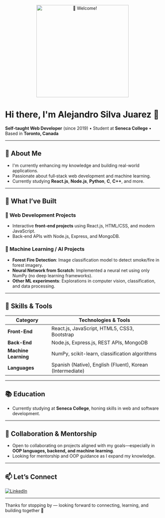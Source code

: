 <!-- Banner -->
<p align="center">
  <img src="https://media.giphy.com/media/v1.Y2lkPWVjZjA1ZTQ3dmIwejlxemJxeDl0ZG1sbXVmaTB6aThyYnV3cmx5Ynd6dnZ2dm15ZSZlcD12MV9naWZzX3NlYXJjaCZjdD1n/2uIJRIkWiEmcw/giphy.gif" alt="👋 Welcome!" width="300"/>
</p>

# Hi there, I'm **Alejandro Silva Juarez** 👋

**Self‑taught Web Developer** (since 2019) • Student at **Seneca College** • Based in **Toronto, Canada**

---

## 🔭 About Me
- I'm currently enhancing my knowledge and building real-world applications.
- Passionate about full‑stack web development and machine learning.
- Currently studying **React.js**, **Node.js**, **Python**, **C**, **C++**, and more.

---

## 💼 What I’ve Built

### 🔹 Web Development Projects
- Interactive **front-end projects** using React.js, HTML/CSS, and modern JavaScript.
- Back-end APIs with Node.js, Express, and MongoDB.

### 🔹 Machine Learning / AI Projects
- **Forest Fire Detection**: Image classification model to detect smoke/fire in forest imagery.
- **Neural Network from Scratch**: Implemented a neural net using only NumPy (no deep learning frameworks).
- **Other ML experiments**: Explorations in computer vision, classification, and data processing.

---

## 🧠 Skills & Tools

| Category         | Technologies & Tools                             |
|------------------|--------------------------------------------------|
| **Front-End**    | React.js, JavaScript, HTML5, CSS3, Bootstrap     |
| **Back-End**     | Node.js, Express.js, REST APIs, MongoDB          |
| **Machine Learning** | NumPy, scikit-learn, classification algorithms |
| **Languages**    | Spanish (Native), English (Fluent), Korean (Intermediate) |

---

## 📚 Education
- Currently studying at **Seneca College**, honing skills in web and software development.

---

## 🤝 Collaboration & Mentorship
- Open to collaborating on projects aligned with my goals—especially in **OOP languages, backend, and machine learning**.
- Looking for mentorship and OOP guidance as I expand my knowledge.

---

## 📫 Let’s Connect
[![LinkedIn](https://img.shields.io/badge/linkedin-Connect-blue?style=flat&logo=linkedin)](https://www.linkedin.com/in/alejandro-silva-juarez-9bb00621b)

---

Thanks for stopping by — looking forward to connecting, learning, and building together 🙌

